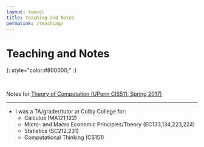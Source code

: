 ```yaml
---
layout: twocol
title: Teaching and Notes
permalink: /teaching/
---
```


# Teaching and Notes
{: style="color:#800000;" :}

<br>


Notes for [Theory of Computation (UPenn CIS511, Spring 2017)](http://zachschutzman.com/assets/toc511.pdf)

----

* I was a TA/grader/tutor at Colby College for:
	- Calculus (MA121,122)
	- Micro- and Macro Economic Principles/Theory (EC133,134,223,224)
	- Statistics (SC212,231)
	- Computational Thinking (CS151)
